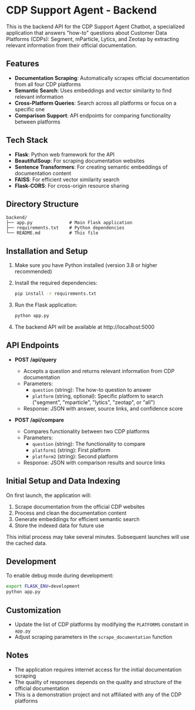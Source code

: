 # CDP Support Agent - Backend

This is the backend API for the CDP Support Agent Chatbot, a specialized application that answers "how-to" questions about Customer Data Platforms (CDPs): Segment, mParticle, Lytics, and Zeotap by extracting relevant information from their official documentation.

## Features

- **Documentation Scraping**: Automatically scrapes official documentation from all four CDP platforms
- **Semantic Search**: Uses embeddings and vector similarity to find relevant information
- **Cross-Platform Queries**: Search across all platforms or focus on a specific one
- **Comparison Support**: API endpoints for comparing functionality between platforms

## Tech Stack

- **Flask**: Python web framework for the API
- **BeautifulSoup**: For scraping documentation websites
- **Sentence Transformers**: For creating semantic embeddings of documentation content
- **FAISS**: For efficient vector similarity search
- **Flask-CORS**: For cross-origin resource sharing

## Directory Structure

```
backend/
├── app.py              # Main Flask application
├── requirements.txt    # Python dependencies
└── README.md           # This file
```

## Installation and Setup

1. Make sure you have Python installed (version 3.8 or higher recommended)

2. Install the required dependencies:
   ```bash
   pip install -r requirements.txt
   ```

3. Run the Flask application:
   ```bash
   python app.py
   ```

4. The backend API will be available at http://localhost:5000

## API Endpoints

- **POST /api/query**
  - Accepts a question and returns relevant information from CDP documentation
  - Parameters:
    - `question` (string): The how-to question to answer
    - `platform` (string, optional): Specific platform to search ("segment", "mparticle", "lytics", "zeotap", or "all")
  - Response: JSON with answer, source links, and confidence score

- **POST /api/compare**
  - Compares functionality between two CDP platforms
  - Parameters:
    - `question` (string): The functionality to compare
    - `platform1` (string): First platform
    - `platform2` (string): Second platform
  - Response: JSON with comparison results and source links

## Initial Setup and Data Indexing

On first launch, the application will:

1. Scrape documentation from the official CDP websites
2. Process and clean the documentation content
3. Generate embeddings for efficient semantic search
4. Store the indexed data for future use

This initial process may take several minutes. Subsequent launches will use the cached data.

## Development

To enable debug mode during development:

```bash
export FLASK_ENV=development
python app.py
```

## Customization

- Update the list of CDP platforms by modifying the `PLATFORMS` constant in `app.py`
- Adjust scraping parameters in the `scrape_documentation` function

## Notes

- The application requires internet access for the initial documentation scraping
- The quality of responses depends on the quality and structure of the official documentation
- This is a demonstration project and not affiliated with any of the CDP platforms